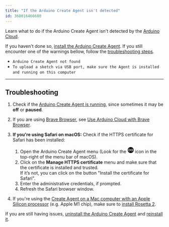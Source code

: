 ```yaml
---
title: "If the Arduino Create Agent isn't detected"
id: 360016466600
---
```


Learn what to do if the Arduino Create Agent isn't detected by the [Arduino Cloud](https://cloud.arduino.cc/).

If you haven't done so, [install the Arduino Create Agent](https://create.arduino.cc/getting-started/plugin/welcome). If you still encounter one of the warnings bellow, follow the [troubleshooting steps](#troubleshooting).

* `Arduino Create Agent not found`
* `To upload a sketch via USB port, make sure the Agent is installed and running on this computer`

---

<a id="troubleshooting"></a>

## Troubleshooting

1. Check if the [Arduino Create Agent is running](https://support.arduino.cc/hc/en-us/articles/4980687506844-Check-if-the-Arduino-Create-Agent-is-installed-and-running), since sometimes it may be **off** or **paused**.

2. If you are using [Brave Browser](https://brave.com/), see [Use Arduino Cloud with Brave Browser](https://support.arduino.cc/hc/en-us/articles/10482021304988-Use-Arduino-Cloud-with-Brave-Browser).

3. **If you're using Safari on macOS:** Check if the HTTPS certificate for Safari has been installed:
    1. Open the Arduino Create Agent menu (Look for the ![Arduino Create Agent icon](img/create-agent-logo-mac.png) icon in the top-right of the menu bar of macOS).
    2. Click on the **Manage HTTPS certificate** menu and make sure that the certificate is installed and trusted.  
       If it’s not, you can click on the button "Install the certificate for Safari".
    3. Enter the administrative credentials, if prompted.
    4. Refresh the Safari browser window.

4. If you're using the [Create Agent on a Mac computer with an Apple Silicon processor](https://github.com/arduino/arduino-create-agent#apple-m1-support) (e.g. Apple M1 chip), make sure to [install Rosetta 2](https://support.apple.com/en-us/HT211861).

If you are still having issues, [uninstall the Arduino Create Agent](https://support.arduino.cc/hc/en-us/articles/360014869840) and [reinstall it](https://create.arduino.cc/getting-started/plugin/welcome).

